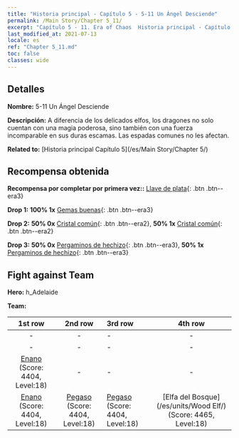 ```yaml
---
title: "Historia principal - Capítulo 5 - 5-11 Un Ángel Desciende"
permalink: /Main Story/Chapter 5_11/
excerpt: "Capítulo 5 - 11. Era of Chaos  Historia principal - Capítulo 5_11. 5-11 Un Ángel Desciende"
last_modified_at: 2021-07-13
locale: es
ref: "Chapter 5_11.md"
toc: false
classes: wide
---
```


## Detalles

 **Nombre:** 5-11 Un Ángel Desciende

 **Descripción:** A diferencia de los delicados elfos, los dragones no solo cuentan con una magia poderosa, sino también con una fuerza incomparable en sus duras escamas. Las espadas comunes no les afectan.

 **Related to:** [Historia principal Capítulo 5](/es/Main Story/Chapter 5/)

## Recompensa obtenida

 **Recompensa por completar por primera vez::** [Llave de plata](/ItemsES/con_693/){: .btn .btn--era3}

 **Drop 1:** **100% 1x** [Gemas buenas](/ItemsES/mat_16/){: .btn .btn--era3}

 **Drop 2:** **50% 0x** [Cristal común](/ItemsES/mat_11/){: .btn .btn--era2}, **50% 1x** [Cristal común](/ItemsES/mat_11/){: .btn .btn--era2}

 **Drop 3:** **50% 0x** [Pergaminos de hechizo](/ItemsES/con_694/){: .btn .btn--era3}, **50% 1x** [Pergaminos de hechizo](/ItemsES/con_694/){: .btn .btn--era3}


## Fight against Team
 **Hero:** h_Adelaide

 **Team:**


  | 1st row | 2nd row | 3rd row | 4th row |
  |:----:|:----:|:----|:----:|
  | - | - | - | - |
  | - | - | - | - |
  | [Enano](/es/units/Dwarf/) (Score: 4404, Level:18)  | - | - | - |
  | [Enano](/es/units/Dwarf/) (Score: 4404, Level:18)  | [Pegaso](/es/units/Pegasus/) (Score: 4404, Level:18)  | [Pegaso](/es/units/Pegasus/) (Score: 4404, Level:18)  | [Elfa del Bosque](/es/units/Wood Elf/) (Score: 4465, Level:18)  |


